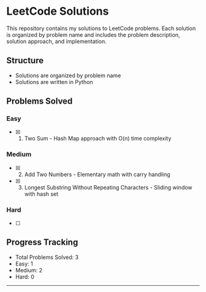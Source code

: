 # LeetCode Solutions

This repository contains my solutions to LeetCode problems. Each solution is organized by problem name and includes the problem description, solution approach, and implementation.

## Structure

- Solutions are organized by problem name
- Solutions are written in Python

## Problems Solved

### Easy
- [x] 1. Two Sum - Hash Map approach with O(n) time complexity

### Medium
- [x] 2. Add Two Numbers - Elementary math with carry handling
- [x] 3. Longest Substring Without Repeating Characters - Sliding window with hash set

### Hard
- [ ] 

## Progress Tracking

- Total Problems Solved: 3
- Easy: 1
- Medium: 2  
- Hard: 0

---

